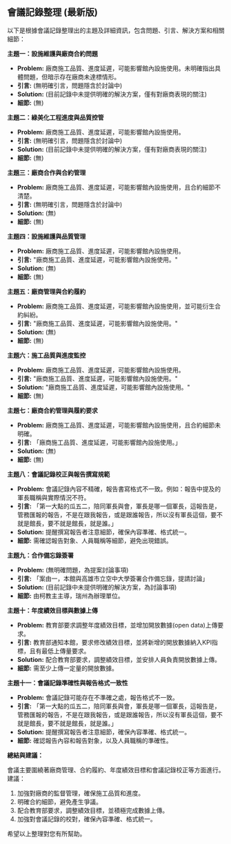 ## 會議記錄整理 (最新版)

以下是根據會議記錄整理出的主題及詳細資訊，包含問題、引言、解決方案和相關細節：

**主題一：設施維護與廠商合約問題**

*   **Problem:** 廠商施工品質、進度延遲，可能影響館內設施使用。未明確指出具體問題，但暗示存在廠商未達標情形。
*   **引言:** (無明確引言，問題隱含於討論中)
*   **Solution:** (目前記錄中未提供明確的解決方案，僅有對廠商表現的關注)
*   **細節:** (無)

**主題二：綠美化工程進度與品質控管**

*   **Problem:** 廠商施工品質、進度延遲，可能影響館內設施使用。
*   **引言:** (無明確引言，問題隱含於討論中)
*   **Solution:** (目前記錄中未提供明確的解決方案，僅有對廠商表現的關注)
*   **細節:** (無)

**主題三：廠商合作與合約管理**

*   **Problem:** 廠商施工品質、進度延遲，可能影響館內設施使用，且合約細節不清楚。
*   **引言:** (無明確引言，問題隱含於討論中)
*   **Solution:** (無)
*   **細節:** (無)

**主題四：設施維護與品質管理**

*   **Problem:**  廠商施工品質、進度延遲，可能影響館內設施使用。
*   **引言:** "廠商施工品質、進度延遲，可能影響館內設施使用。"
*   **Solution:** (無)
*   **細節:** (無)

**主題五：廠商管理與合約履約**

*   **Problem:** 廠商施工品質、進度延遲，可能影響館內設施使用，並可能衍生合約糾紛。
*   **引言:** "廠商施工品質、進度延遲，可能影響館內設施使用。"
*   **Solution:** (無)
*   **細節:** (無)

**主題六：施工品質與進度監控**

*   **Problem:** 廠商施工品質、進度延遲，可能影響館內設施使用。
*   **引言:** "廠商施工品質、進度延遲，可能影響館內設施使用。"
*   **Solution:** "廠商施工品質、進度延遲，可能影響館內設施使用。"
*   **細節:** (無)

**主題七：廠商合約管理與履約要求**

*   **Problem:** 廠商施工品質、進度延遲，可能影響館內設施使用，且合約細節未明確。
*   **引言:** 「廠商施工品質、進度延遲，可能影響館內設施使用。」
*   **Solution:** (無)
*   **細節:** (無)

**主題八：會議記錄校正與報告撰寫規範**

*   **Problem:** 會議記錄內容不精確，報告書寫格式不一致。例如：報告中提及的軍長職稱與實際情況不符。
*   **引言:** 「第一大點的瓜五二，陪同軍長與會，軍長是哪一個軍長，這報告是，管務匯報的報告，不是在跟我報告，或是跟誰報告，所以沒有軍長這個，要不就是館長，要不就是館長，就是誰。」
*   **Solution:** 提醒撰寫報告者注意細節，確保內容準確、格式統一。
*   **細節:** 需確認報告對象、人員職稱等細節，避免出現錯誤。

**主題九：合作備忘錄簽署**

*   **Problem:** (無明確問題，為提案討論事項)
*   **引言:** 「案由一，本館與高雄市立空中大學簽署合作備忘錄，提請討論」
*   **Solution:** (目前記錄中未提供明確的解決方案，為討論事項)
*   **細節:** 由柯教主主導，瑞州為辦理單位。

**主題十：年度績效目標與數據上傳**

*   **Problem:** 教育部要求調整年度績效目標，並增加開放數據(open data)上傳要求。
*   **引言:** 教育部通知本館，要求修改績效目標，並將新增的開放數據納入KPI指標，且有最低上傳量要求。
*   **Solution:** 配合教育部要求，調整績效目標，並安排人員負責開放數據上傳。
*   **細節:** 需至少上傳一定量的開放數據。

**主題十一：會議記錄準確性與報告格式一致性**

*   **Problem:** 會議記錄可能存在不準確之處，報告格式不一致。
*   **引言:** 「第一大點的瓜五二，陪同軍長與會，軍長是哪一個軍長，這報告是，管務匯報的報告，不是在跟我報告，或是跟誰報告，所以沒有軍長這個，要不就是館長，要不就是館長，就是誰。」
*   **Solution:** 提醒撰寫報告者注意細節，確保內容準確、格式統一。
*   **細節:** 確認報告內容和報告對象，以及人員職稱的準確性。

**總結與建議：**

會議主要圍繞著廠商管理、合約履約、年度績效目標和會議記錄校正等方面進行。建議：

1.  加強對廠商的監督管理，確保施工品質和進度。
2.  明確合約細節，避免產生爭議。
3.  配合教育部要求，調整績效目標，並積極完成數據上傳。
4.  加強對會議記錄的校對，確保內容準確、格式統一。

希望以上整理對您有所幫助。